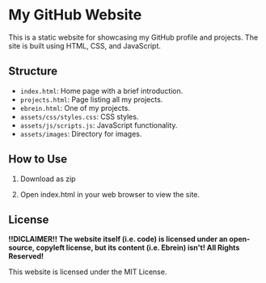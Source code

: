 # My GitHub Website

This is a static website for showcasing my GitHub profile and projects. The site is built using HTML, CSS, and JavaScript.

## Structure

- `index.html`: Home page with a brief introduction.
- `projects.html`: Page listing all my projects.
- `ebrein.html`: One of my projects.
- `assets/css/styles.css`: CSS styles.
- `assets/js/scripts.js`: JavaScript functionality.
- `assets/images`: Directory for images.

## How to Use

1. Download as zip

2. Open index.html in your web browser to view the site.

## License
**!!DICLAIMER!!** **The website itself (i.e. code) is licensed under an open-source, copyleft license, but its content (i.e. Ebrein) isn't! All Rights Reserved!**

This website is licensed under the MIT License.
